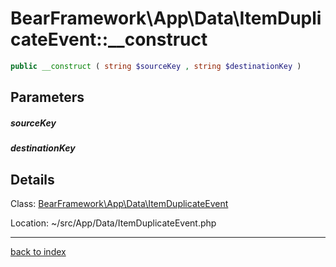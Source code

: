 # BearFramework\App\Data\ItemDuplicateEvent::__construct

```php
public __construct ( string $sourceKey , string $destinationKey )
```

## Parameters

##### sourceKey

##### destinationKey

## Details

Class: [BearFramework\App\Data\ItemDuplicateEvent](bearframework.app.data.itemduplicateevent.class.md)

Location: ~/src/App/Data/ItemDuplicateEvent.php

---

[back to index](index.md)

